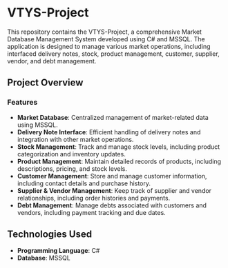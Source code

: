 # VTYS-Project

This repository contains the VTYS-Project, a comprehensive Market Database Management System developed using C# and MSSQL. The application is designed to manage various market operations, including interfaced delivery notes, stock, product management, customer, supplier, vendor, and debt management.

## Project Overview

### Features

- **Market Database**: Centralized management of market-related data using MSSQL.
- **Delivery Note Interface**: Efficient handling of delivery notes and integration with other market operations.
- **Stock Management**: Track and manage stock levels, including product categorization and inventory updates.
- **Product Management**: Maintain detailed records of products, including descriptions, pricing, and stock levels.
- **Customer Management**: Store and manage customer information, including contact details and purchase history.
- **Supplier & Vendor Management**: Keep track of supplier and vendor relationships, including order histories and payments.
- **Debt Management**: Manage debts associated with customers and vendors, including payment tracking and due dates.

## Technologies Used

- **Programming Language**: C#
- **Database**: MSSQL

